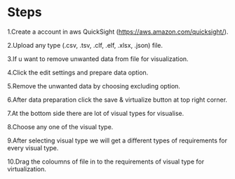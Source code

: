 # Steps

1.Create a account in aws QuickSight (https://aws.amazon.com/quicksight/).

2.Upload any type (.csv, .tsv, .clf, .elf, .xlsx, .json) file.

3.If u want to remove unwanted data from file for visualization.

4.Click  the edit settings and prepare data option.

5.Remove the unwanted data  by choosing excluding option.

6.After data preparation click the save & virtualize button at top right corner.

7.At the bottom side there are lot of visual types for visualise.

8.Choose any one of the visual type.

9.After selecting visual type we will get a different types of  requirements for every visual type.

10.Drag the coloumns of file in to the requirements of visual type  for virtualization.



